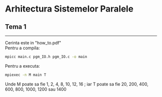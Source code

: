 # Arhitectura Sistemelor Paralele
## Tema 1
---
Cerinta este in "how_to.pdf"\
Pentru a compila:
```bash
mpicc main.c pgm_IO.h pgm_IO.c -o main
```
Pentru a executa:
```bash
mpiexec -n M main T
```
Unde M poate sa fie 1, 2, 4, 8, 10, 12, 16 ; iar T poate sa fie 20, 200, 400, 600, 800, 1000, 1200 sau 1400
